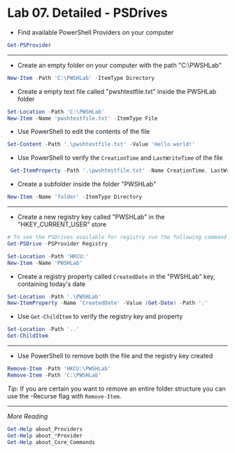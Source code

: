 # Lab 07. Detailed - PSDrives

- Find available PowerShell Providers on your computer

```PowerShell
Get-PSProvider
```

---

- Create an empty folder on your computer with the path "C:\PWSHLab\"

```PowerShell
New-Item -Path 'C:\PWSHLab' -ItemType Directory
```

- Create a empty text file called "pwshtestfile.txt" inside the PWSHLab folder

```PowerShell
Set-Location -Path 'C:\PWSHLab'
New-Item -Name 'pwshtestfile.txt' -ItemType File
```

- Use PowerShell to edit the contents of the file

```PowerShell
Set-Content -Path '.\pwshtestfile.txt' -Value 'Hello world!'
```

- Use PowerShell to verify the `CreationTime` and `LastWriteTime` of the file

```PowerShell
 Get-ItemProperty -Path '.\pwshtestfile.txt' -Name CreationTime, LastWriteTime
```

- Create a subfolder inside the folder "PWSHLab"

```PowerShell
New-Item -Name 'folder' -ItemType Directory
```

---

- Create a new registry key called "PWSHLab" in the "HKEY_CURRENT_USER" store

```PowerShell
# To see the PSDrives available for registry run the following command
Get-PSDrive -PSProvider Registry

Set-Location -Path 'HKCU:'
New-Item -Name 'PWSHLab'
```

- Create a registry property called `CreatedDate` in the "PWSHLab" key, containing today's date

```PowerShell
Set-Location -Path '.\PWSHLab'
New-ItemProperty -Name 'CreatedDate' -Value (Get-Date) -Path '.'
```

- Use `Get-ChildItem` to verify the registry key and property

```PowerShell
Set-Location -Path '..'
Get-ChildItem
```

---

- Use PowerShell to remove both the file and the registry key created

```PowerShell
Remove-Item -Path 'HKCU:\PWSHLab'
Remove-Item -Path 'C:\PWSHLab'
```

*Tip:* If you are certain you want to remove an entire folder structure you can use the -Recurse flag with `Remove-Item`.

---

*More Reading*

```PowerShell
Get-Help about_Providers
Get-Help about_*Provider
Get-Help about_Core_Commands
```

